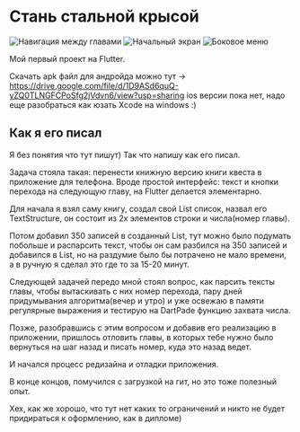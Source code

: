 # Стань стальной крысой
![Навигация между главами](https://i.ibb.co/D7kg8sH/ir-WQCfj-8-PU.jpg)
![Начальный экран](https://i.ibb.co/1sDRtPk/R0-Kr-D-1-Y9-LY.jpg)
![Боковое меню](https://i.ibb.co/s6Dk0b2/vv2k50fnr-IM.jpg)

Мой первый проект на Flutter.

Скачать apk файл для андройда можно тут -> https://drive.google.com/file/d/1D9ASd6quQ-yZQ0TLNGFCPoSfg2jVdvn6/view?usp=sharing
ios версии пока нет, надо еще разобраться как юзать Xcode на windows :)

## Как я его писал

  Я без понятия что тут пишут) Так что напишу как его писал. 
  
  Задача стояла такая: перенести книжную версию книги квеста в приложение для телефона.
Вроде простой интерфейс: текст и кнопки перехода на следующую главу, на Flutter делается элементарно.

  Для начала я взял саму книгу, создал свой List список, назвал его TextStructure, он состоит из 2х элементов
строки и числа(номер главы). 

  Потом добавил 350 записей в созданный List<TextStructure>, тут можно было подумать побольше и распарсить текст,
чтобы он сам разбился на 350 записей и добавился в List, но на раздумие было бы потрачено не мало времени, а в ручную
я сделал это где то за 15-20 минут.
  
  Следующей задачей передо мной стоял вопрос, как парсить тексты главы, чтобы вытаскивать с них номер перехода, пару дней
придумывания алгоритма(вечер и утро) и уже освежаю в памяти регулярные выражения и тестирую на DartPade функцию захвата числа.

  Позже, разобравшись с этим вопросом и добавив его реализацию в приложении, пришлось отловить главы, в которых тебе нужно было вернуться на шаг назад и писать номер, куда это назад ведет. 
  
  И начался процесс редизайна и отладки приложения.
  
  В конце концов, помучился с загрузкой на гит, но это тоже полезный опыт.
  
  Хех, как же хорошо, что тут нет каких то ограничений и никто не будет придираться к оформлению, как в дипломе)
  
